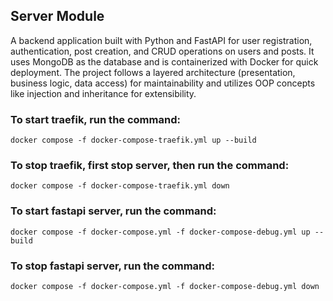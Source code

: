 ## Server Module

A backend application built with Python and FastAPI for user registration, authentication, post creation, and CRUD operations on users and posts. It uses MongoDB as the database and is containerized with Docker for quick deployment. The project follows a layered architecture (presentation, business logic, data access) for maintainability and utilizes OOP concepts like injection and inheritance for extensibility.

### To start traefik, run the command:
```
docker compose -f docker-compose-traefik.yml up --build
```
### To stop traefik, first stop server, then run the command:
```
docker compose -f docker-compose-traefik.yml down
```

### To start fastapi server, run the command:
```
docker compose -f docker-compose.yml -f docker-compose-debug.yml up --build
```
### To stop fastapi server, run the command:
```
docker compose -f docker-compose.yml -f docker-compose-debug.yml down
```
